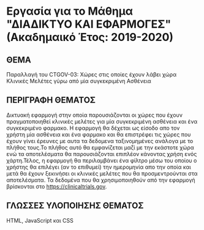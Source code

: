 # Εργασία για το Μάθημα "ΔΙΑΔΙΚΤΥΟ ΚΑΙ ΕΦΑΡΜΟΓΕΣ" (Ακαδημαικό Έτος: 2019-2020)

## ΘΕΜΑ
Παραλλαγή του CTGOV-03: Χώρες στις οποίες έχουν λάβει χώρα Κλινικές Μελέτες γύρω από μία συγκεκριμένη Ασθένεια

## ΠΕΡΙΓΡΑΦΗ ΘΕΜΑΤΟΣ
Δικτυακή εφαρμογή στην οποία παρουσιάζονται οι χώρες που έχουν πραγματοποιηθεί κλινικές μελέτες για μία συγκεκριμένη ασθένεια και ένα συγκεκριμένο φαρμακο. Η εφαρμογή θα δέχεται ως είσοδο απο τον χρήστη μία ασθένεια και ένα φαρμακο και θα επιστρέφει τις χώρες που έχουν γίνει έρευνες με αυτα τα δεδομενα ταξινομημένες ανάλογα με το πλήθος τους.Το πλήθος αυτό θα εμφανίζεται μαζί με την εκάστοτε χώρα ενώ τα αποτελέσματα θα παρουσιάζονται επιπλέον κάνοντας χρήση ενός χάρτη.Τέλος, η εφαρμογή θα περιλαμβάνει ένα φίλτρο μέσω του οποίου ο χρήστης θα επιλέγει (αν το επιθυμεί) την ημερομηνία απο την οποία και μετά θα έχουν ξεκινήσει οι κλινικές μελέτες που θα προσμεντρούνται στα αποτελέσματα. Τα δεδομένα που θα χρησιμοποιηθούν από την εφαρμογή βρίσκονται στο https://clinicaltrials.gov.

## ΓΛΩΣΣΕΣ ΥΛΟΠΟΙΗΣΗΣ ΘΕΜΑΤΟΣ
HTML, JavaScript και CSS
